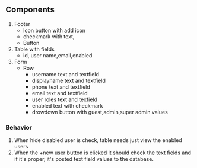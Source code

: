 ## Components
1. Footer 
   * Icon button with add icon
   * checkmark with text, 
   * Button 
2. Table with fields
    *  id, user name,email,enabled
3. Form
    * Row
        * username text and textfield
        *  displayname text and textfield
        *  phone text and textfield
        *  email text and textfield
        * user roles text and texfield
        * enabled text with checkmark
        * drowdown button with guest,admin,super admin values

### Behavior
 1. When hide disabled user is check, table needs just view the enabled users
 2. When the +new user button is clicked it should check the text fields and if it's proper, it's posted text field values to the database. 
